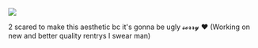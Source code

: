 
  ![](https://i.pinimg.com/736x/47/be/50/47be50d69175db4c3e208039f889de49.jpg)



2 scared to make this aesthetic bc it's gonna be ugly 𝓼𝓸𝓻𝓻𝔂 ❤️
(Working on new and better quality rentrys I swear man)
